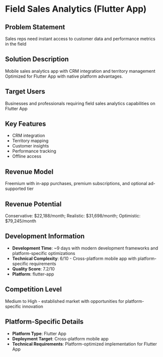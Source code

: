 # Field Sales Analytics (Flutter App)

## Problem Statement
Sales reps need instant access to customer data and performance metrics in the field

## Solution Description
Mobile sales analytics app with CRM integration and territory management Optimized for Flutter App with native platform advantages.

## Target Users
Businesses and professionals requiring field sales analytics capabilities on Flutter App

## Key Features
- CRM integration
- Territory mapping
- Customer insights
- Performance tracking
- Offline access

## Revenue Model
Freemium with in-app purchases, premium subscriptions, and optional ad-supported tier

## Revenue Potential
Conservative: $22,188/month; Realistic: $31,698/month; Optimistic: $79,245/month

## Development Information
- **Development Time**: ~9 days with modern development frameworks and platform-specific optimizations
- **Technical Complexity**: 6/10 - Cross-platform mobile app with platform-specific requirements
- **Quality Score**: 7.2/10
- **Platform**: flutter-app

## Competition Level
Medium to High - established market with opportunities for platform-specific innovation

## Platform-Specific Details
- **Platform Type**: Flutter App
- **Deployment Target**: Cross-platform mobile app
- **Technical Requirements**: Platform-optimized implementation for Flutter App
